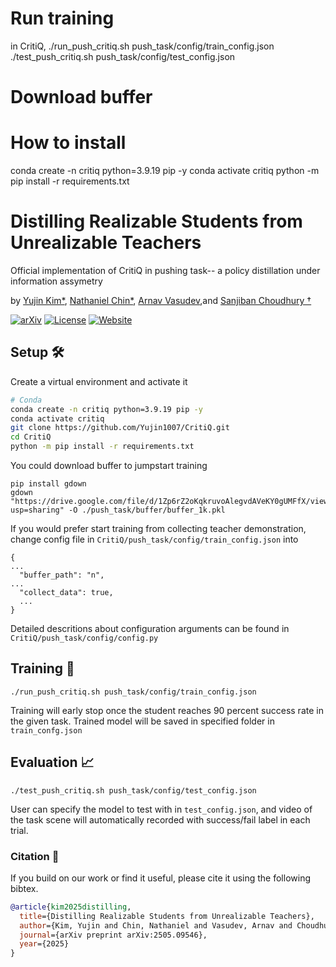 
# Run training 
in CritiQ, 
./run_push_critiq.sh push_task/config/train_config.json 
./test_push_critiq.sh push_task/config/test_config.json 

# Download buffer


# How to install 
conda create -n critiq python=3.9.19 pip -y
conda activate critiq
python -m pip install -r requirements.txt

# Distilling Realizable Students from Unrealizable Teachers

Official implementation of CritiQ in pushing task-- a policy distillation under information assymetry


by [Yujin Kim*](https://Yujin1007.github.io/), [Nathaniel Chin*](https://www.linkedin.com/in/nathaniel-chin-5b2301195/), [Arnav Vasudev](https://www.linkedin.com/in/arnav-vasudev-a5a0811b2/),and [Sanjiban Choudhury &dagger;](https://sanjibanc.github.io/)

[![arXiv](https://img.shields.io/badge/arXiv-2506.05294-df2a2a.svg?style=for-the-badge&logo=arxiv)](https://arxiv.org/abs/2505.09546)
[![License](https://img.shields.io/github/license/TRI-ML/prismatic-vlms?style=for-the-badge)](LICENSE)
[![Website](https://img.shields.io/badge/🔗-WebSite-black?style=for-the-badge)](https://portal-cornell.github.io/CritiQ_ReTRy/)



## Setup :hammer_and_wrench:

Create a virtual environment and activate it
```bash
# Conda
conda create -n critiq python=3.9.19 pip -y
conda activate critiq
git clone https://github.com/Yujin1007/CritiQ.git
cd CritiQ
python -m pip install -r requirements.txt
```
You could download buffer to jumpstart training
```
pip install gdown
gdown "https://drive.google.com/file/d/1Zp6rZ2oKqkruvoAlegvdAVeKY0gUMFfX/view?usp=sharing" -O ./push_task/buffer/buffer_1k.pkl
```
If you would prefer start training from collecting teacher demonstration, change config file in `CritiQ/push_task/config/train_config.json` into
```
{
...
  "buffer_path": "n",
...
  "collect_data": true,
  ...
}
```
Detailed descritions about configuration arguments can be found in `CritiQ/push_task/config/config.py`
## Training :robot:
```
./run_push_critiq.sh push_task/config/train_config.json 
```
Training will early stop once the student reaches 90 percent success rate in the given task. 
Trained model will be saved in specified folder in `train_confg.json`
## Evaluation :chart_with_upwards_trend:
```
./test_push_critiq.sh push_task/config/test_config.json
```
User can specify the model to test with in `test_config.json`, and video of the task scene will automatically recorded with success/fail label in each trial.  

### Citation :raised_hands:
If you build on our work or find it useful, please cite it using the following bibtex.

```bibtex
@article{kim2025distilling,
  title={Distilling Realizable Students from Unrealizable Teachers},
  author={Kim, Yujin and Chin, Nathaniel and Vasudev, Arnav and Choudhury, Sanjiban},
  journal={arXiv preprint arXiv:2505.09546},
  year={2025}
}
```